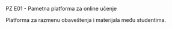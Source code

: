 PZ E01 - Pametna platforma za online učenje

Platforma za razmenu obaveštenja i materijala među studentima.



